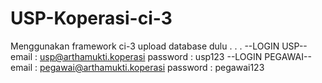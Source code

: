 # USP-Koperasi-ci-3
Menggunakan framework ci-3
upload database dulu
.
.
.
--LOGIN USP--
email : usp@arthamukti.koperasi
password : usp123
--LOGIN PEGAWAI--
email : pegawai@arthamukti.koperasi
password : pegawai123
